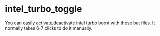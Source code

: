 # intel_turbo_toggle
You can easily activate/deactivate intel turbo boost with these bat files. It normally takes 6-7 clicks to do it manually.
